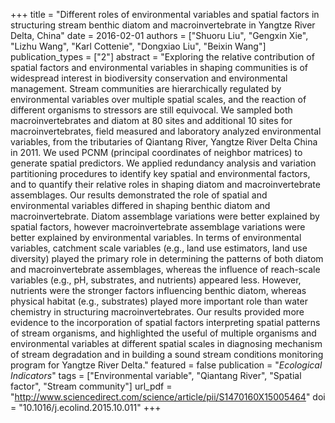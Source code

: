 +++
title = "Different roles of environmental variables and spatial factors in structuring stream benthic diatom and macroinvertebrate in Yangtze River Delta, China"
date = 2016-02-01
authors = ["Shuoru Liu", "Gengxin Xie", "Lizhu Wang", "Karl Cottenie", "Dongxiao Liu", "Beixin Wang"]
publication_types = ["2"]
abstract = "Exploring the relative contribution of spatial factors and environmental variables in shaping communities is of widespread interest in biodiversity conservation and environmental management. Stream communities are hierarchically regulated by environmental variables over multiple spatial scales, and the reaction of different organisms to stressors are still equivocal. We sampled both macroinvertebrates and diatom at 80 sites and additional 10 sites for macroinvertebrates, field measured and laboratory analyzed environmental variables, from the tributaries of Qiantang River, Yangtze River Delta China in 2011. We used PCNM (principal coordinates of neighbor matrices) to generate spatial predictors. We applied redundancy analysis and variation partitioning procedures to identify key spatial and environmental factors, and to quantify their relative roles in shaping diatom and macroinvertebrate assemblages. Our results demonstrated the role of spatial and environmental variables differed in shaping benthic diatom and macroinvertebrate. Diatom assemblage variations were better explained by spatial factors, however macroinvertebrate assemblage variations were better explained by environmental variables. In terms of environmental variables, catchment scale variables (e.g., land use estimators, land use diversity) played the primary role in determining the patterns of both diatom and macroinvertebrate assemblages, whereas the influence of reach-scale variables (e.g., pH, substrates, and nutrients) appeared less. However, nutrients were the stronger factors influencing benthic diatom, whereas physical habitat (e.g., substrates) played more important role than water chemistry in structuring macroinvertebrates. Our results provided more evidence to the incorporation of spatial factors interpreting spatial patterns of stream organisms, and highlighted the useful of multiple organisms and environmental variables at different spatial scales in diagnosing mechanism of stream degradation and in building a sound stream conditions monitoring program for Yangtze River Delta."
featured = false
publication = "*Ecological Indicators*"
tags = ["Environmental variable", "Qiantang River", "Spatial factor", "Stream community"]
url_pdf = "http://www.sciencedirect.com/science/article/pii/S1470160X15005464"
doi = "10.1016/j.ecolind.2015.10.011"
+++

